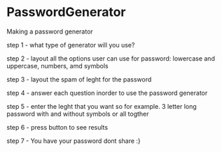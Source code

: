 # PasswordGenerator

Making a password generator 

step 1 - what type of generator will you use? 

step 2 - layout all the options user can use for password: 
   lowercase and uppercase, numbers, amd symbols 

step 3 - layout the spam of leght for the password 

step 4 - answer each question inorder to use the password generator 

step 5 - enter the leght that you want so for example. 3 letter long       
    password with and without symbols or all togther 

step 6 - press button to see results 

step 7 - You have your password dont share :} 